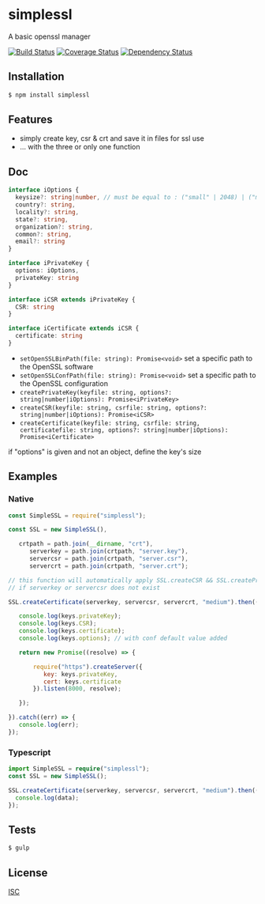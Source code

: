 # simplessl
A basic openssl manager

[![Build Status](https://api.travis-ci.org/Psychopoulet/simplessl.svg?branch=master)](https://travis-ci.org/Psychopoulet/simplessl)
[![Coverage Status](https://coveralls.io/repos/github/Psychopoulet/simplessl/badge.svg?branch=master)](https://coveralls.io/github/Psychopoulet/simplessl)
[![Dependency Status](https://img.shields.io/david/Psychopoulet/simplessl/master.svg)](https://github.com/Psychopoulet/simplessl)

## Installation

```bash
$ npm install simplessl
```

## Features

   * simply create key, csr & crt and save it in files for ssl use
   * ... with the three or only one function

## Doc

```typescript
interface iOptions {
  keysize?: string|number, // must be equal to : ("small" | 2048) | ("medium" | 3072) | ("large" | 4096)
  country?: string,
  locality?: string,
  state?: string,
  organization?: string,
  common?: string,
  email?: string
}

interface iPrivateKey {
  options: iOptions,
  privateKey: string
}

interface iCSR extends iPrivateKey {
  CSR: string
}

interface iCertificate extends iCSR {
  certificate: string
}
```

   * ``` setOpenSSLBinPath(file: string): Promise<void> ``` set a specific path to the OpenSSL software
   * ``` setOpenSSLConfPath(file: string): Promise<void> ``` set a specific path to the OpenSSL configuration
   * ``` createPrivateKey(keyfile: string, options?: string|number|iOptions): Promise<iPrivateKey> ```
   * ``` createCSR(keyfile: string, csrfile: string, options?: string|number|iOptions): Promise<iCSR> ```
   * ``` createCertificate(keyfile: string, csrfile: string, certificatefile: string, options?: string|number|iOptions): Promise<iCertificate> ```

if "options" is given and not an object, define the key's size

## Examples

### Native

```javascript
const SimpleSSL = require("simplessl");

const SSL = new SimpleSSL(),

   crtpath = path.join(__dirname, "crt"),
      serverkey = path.join(crtpath, "server.key"),
      servercsr = path.join(crtpath, "server.csr"),
      servercrt = path.join(crtpath, "server.crt");

// this function will automatically apply SSL.createCSR && SSL.createPrivateKey functions
// if serverkey or servercsr does not exist

SSL.createCertificate(serverkey, servercsr, servercrt, "medium").then((keys) => {

   console.log(keys.privateKey);
   console.log(keys.CSR);
   console.log(keys.certificate);
   console.log(keys.options); // with conf default value added

   return new Promise((resolve) => {

       require("https").createServer({
          key: keys.privateKey,
          cert: keys.certificate
       }).listen(8000, resolve);

   });

}).catch((err) => {
   console.log(err);
});
```

### Typescript

```typescript
import SimpleSSL = require("simplessl");
const SSL = new SimpleSSL();

SSL.createCertificate(serverkey, servercsr, servercrt, "medium").then((data: iCertificate) => {
  console.log(data);
});
```

## Tests

```bash
$ gulp
```

## License

   [ISC](LICENSE)
